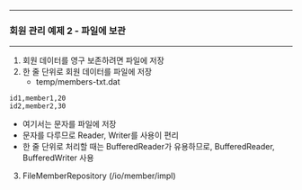 -----
### 회원 관리 예제 2 - 파일에 보관
-----
1. 회원 데이터를 영구 보존하려면 파일에 저장
2. 한 줄 단위로 회원 데이터를 파일에 저장
   - temp/members-txt.dat
```
id1,member1,20
id2,member2,30
```
  - 여기서는 문자를 파일에 저장
  - 문자를 다루므로 Reader, Writer를 사용이 편리
  - 한 줄 단위로 처리할 때는 BufferedReader가 유용하므로, BufferedReader, BufferedWriter 사용

3. FileMemberRepository (/io/member/impl)
```java
